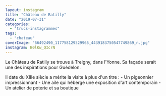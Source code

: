 ```yaml
---
layout: instagram
title: "Château de Ratilly"
date: "2019-07-31"
categories: 
  - "trucs-instagrammes"
tags: 
  - "chateau"
coverImage: "66492490_117758129529965_4439183750547749869_n.jpg"
instagram: B0lKw_QIcrN
---
```


Le Château de Ratilly se trouve à Treigny, dans l'Yonne. Sa façade serait une des inspirations pour Guédelon.

Il date du XIIIe siècle a mérite la visite à plus d'un titre : - Un pigeonnier impressionnant - Une aile qui héberge une exposition d'art contemporain - Un atelier de poterie et sa boutique
